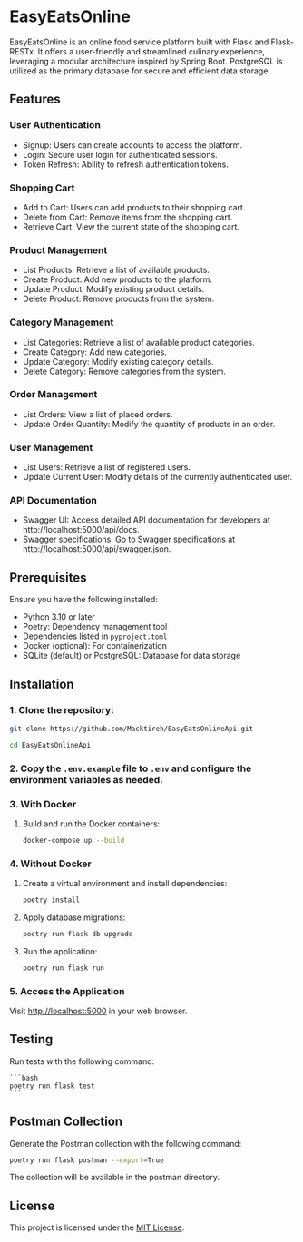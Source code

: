 # EasyEatsOnline

EasyEatsOnline is an online food service platform built with Flask and Flask-RESTx. It offers a user-friendly and streamlined culinary experience, leveraging a modular architecture inspired by Spring Boot. PostgreSQL is utilized as the primary database for secure and efficient data storage.


## Features

### User Authentication

- Signup: Users can create accounts to access the platform.
- Login: Secure user login for authenticated sessions.
- Token Refresh: Ability to refresh authentication tokens.

### Shopping Cart

- Add to Cart: Users can add products to their shopping cart.
- Delete from Cart: Remove items from the shopping cart.
- Retrieve Cart: View the current state of the shopping cart.

### Product Management

- List Products: Retrieve a list of available products.
- Create Product: Add new products to the platform.
- Update Product: Modify existing product details.
- Delete Product: Remove products from the system.

### Category Management

- List Categories: Retrieve a list of available product categories.
- Create Category: Add new categories.
- Update Category: Modify existing category details.
- Delete Category: Remove categories from the system.

### Order Management

- List Orders: View a list of placed orders.
- Update Order Quantity: Modify the quantity of products in an order.

### User Management
- List Users: Retrieve a list of registered users.
- Update Current User: Modify details of the currently authenticated user.

### API Documentation

- Swagger UI: Access detailed API documentation for developers at http://localhost:5000/api/docs.
- Swagger specifications: Go to Swagger specifications at http://localhost:5000/api/swagger.json.


## Prerequisites

Ensure you have the following installed:

- Python 3.10 or later
- Poetry: Dependency management tool
- Dependencies listed in `pyproject.toml`
- Docker (optional): For containerization
- SQLite (default) or PostgreSQL: Database for data storage


## Installation

### 1. Clone the repository:
```bash
git clone https://github.com/Macktireh/EasyEatsOnlineApi.git
```

```bash
cd EasyEatsOnlineApi
```

### 2. Copy the `.env.example` file to `.env` and configure the environment variables as needed.

### 3. With Docker

1. Build and run the Docker containers:
    ```bash
    docker-compose up --build
    ```

### 4. Without Docker

1. Create a virtual environment and install dependencies:
    ```bash
    poetry install
    ```

2. Apply database migrations:

    ```bash
    poetry run flask db upgrade
    ```

3. Run the application:

    ```bash
    poetry run flask run
    ```

### 5. Access the Application

Visit [http://localhost:5000](http://localhost:5000) in your web browser.



## Testing

Run tests with the following command:

    ```bash
    poetry run flask test
    ```


## Postman Collection

Generate the Postman collection with the following command:

```bash
poetry run flask postman --export=True
```

The collection will be available in the postman directory.


## License

This project is licensed under the [MIT License](LICENSE).
